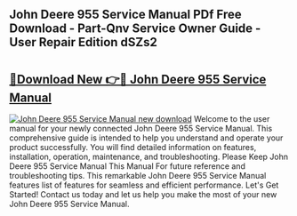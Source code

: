 ## John Deere 955 Service Manual PDf Free Download - Part-Qnv Service Owner Guide - User Repair Edition dSZs2

# <h2><a href="http://bc3416.oget.top/?id=John+Deere+955+Service+Manual">🔗Download New 👉🔴 John Deere 955 Service Manual</a></h2>

[![John Deere 955 Service Manual new download](https://i.imgur.com/5g1atiW.png)](http://bc3416.oget.top/?id=John+Deere+955+Service+Manual)
Welcome to the user manual for your newly connected John Deere 955 Service Manual. This comprehensive guide is intended to help you understand and operate your product successfully. You will find detailed information on features, installation, operation, maintenance, and troubleshooting. Please Keep John Deere 955 Service Manual This Manual For future reference and troubleshooting tips. This remarkable John Deere 955 Service Manual features list of features for seamless and efficient performance. Let's Get Started! Contact us today and let us help you make the most of your new John Deere 955 Service Manual.
